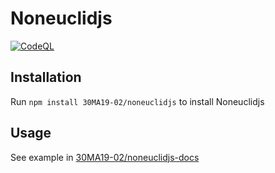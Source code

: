 # Noneuclidjs
[![CodeQL](https://github.com/30MA19-02/noneuclidjs/actions/workflows/codeql-analysis.yml/badge.svg)](https://github.com/30MA19-02/noneuclidjs/actions/workflows/codeql-analysis.yml)
<!-- [![pages-build-deployment](https://github.com/30MA19-02/noneuclidjs/actions/workflows/pages/pages-build-deployment/badge.svg)](https://github.com/30MA19-02/noneuclidjs/actions/workflows/pages/pages-build-deployment) -->
## Installation
Run `npm install 30MA19-02/noneuclidjs` to install Noneuclidjs
## Usage
See example in [30MA19-02/noneuclidjs-docs](https://github.com/30MA19-02/noneuclidjs-docs)
